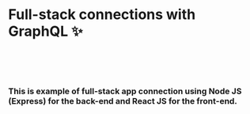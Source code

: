 # Full-stack connections with GraphQL ✨

</br>
</br>
</br>

### This is example of full-stack app connection using Node JS (Express) for the back-end and React JS for the front-end.

</br>
